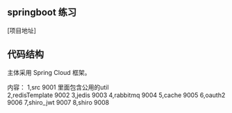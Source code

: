 ## springboot 练习

[项目地址]

## 代码结构

主体采用 Spring Cloud 框架。


内容：
	1,src 9001 里面包含公用的util  
	2,redisTemplate 9002
	3,jedis 9003 
	4,rabbitmq 9004
	5,cache 9005
	6,oauth2 9006
	7,shiro_jwt 9007
	8,shiro    9008